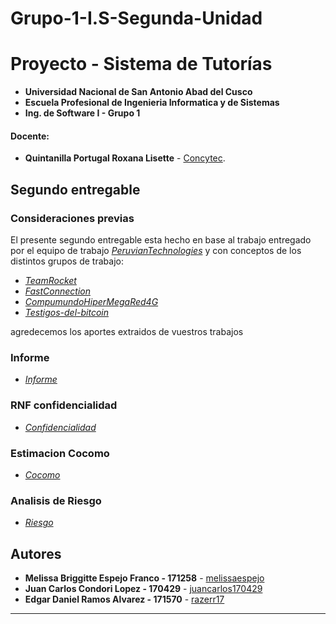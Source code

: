 # Grupo-1-I.S-Segunda-Unidad
# Proyecto - Sistema de Tutorías
- **Universidad Nacional de San Antonio Abad del Cusco**
- **Escuela Profesional de Ingenieria Informatica y de Sistemas**
- **Ing. de Software I - Grupo 1**
#### Docente:
- **Quintanilla Portugal Roxana Lisette** - [Concytec](http://directorio.concytec.gob.pe/appDirectorioCTI/VerDatosInvestigador.do?id_investigador=40930).
## Segundo entregable
### **Consideraciones previas**
El presente segundo entregable esta hecho en base al trabajo entregado por el equipo de trabajo
_[PeruvianTechnologies](https://github.com/Claudiars20/PeruvianTechnologies_IngSoft)_ 
y con conceptos de los distintos grupos de trabajo:
* _[TeamRocket](https://github.com/VkCarlin/TeamRocket)_
* _[FastConnection](https://github.com/AlexHelder-Tyzer/IngSoft-FastConnection)_
* _[CompumundoHiperMegaRed4G](https://github.com/razerr17/Compumundo_Hiper_Mega_Red_G4)_
* _[Testigos-del-bitcoin](https://github.com/WidmarO/Testigos-del-bitcoin)_

agredecemos los aportes extraidos de vuestros trabajos
### **Informe**
* _[Informe](https://docs.google.com/document/d/1pgaCNmPrK4FzlS2riLuAyA2kxl1-kagwGfYvNBnqboM/edit)_


### **RNF confidencialidad**
* _[Confidencialidad](https://github.com/razerr17/Grupo-1-I.S-Segunda-Unidad/blob/main/Modelos/NFRConfidencialidad.png)_
### **Estimacion Cocomo**
* _[Cocomo](https://docs.google.com/document/d/1iu4GzGoD8HzfxKUe6fUxnTN9sFydXYX9FV1S2n1rQlI/edit)_
### **Analisis de Riesgo**
* _[Riesgo](https://docs.google.com/document/d/1sDjWP60GWTpfousy8ObzpAJhK-Yoa4mHtFFfxCeuIn4/edit#heading=h.osx4xe9kvx4)_

## Autores
* **Melissa Briggitte Espejo Franco - 171258** - [melissaespejo](https://github.com/melissaespejo)
* **Juan Carlos Condori Lopez - 170429** - [juancarlos170429](https://github.com/juancarlos170429)
* **Edgar Daniel Ramos Alvarez - 171570** - [razerr17](https://github.com/razerr17)
---
